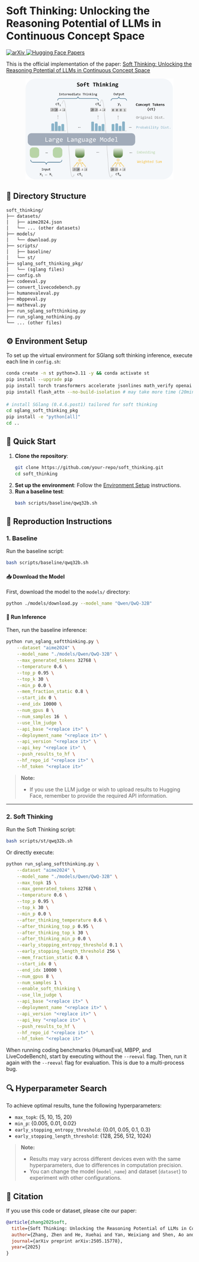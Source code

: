 # Soft Thinking: Unlocking the Reasoning Potential of LLMs in Continuous Concept Space

<p>
  <a href="https://arxiv.org/abs/2505.15778">
    <img src="https://img.shields.io/badge/arXiv-2505.15778-b31b1b.svg?style=flat" alt="arXiv">
  </a>
  
<a href="https://huggingface.co/papers/2505.15778">
    <img src="https://img.shields.io/badge/HuggingFace-Paper-orange.svg?style=flat" alt="Hugging Face Papers">
  </a>
</p>

This is the official implementation of the paper: [Soft Thinking: Unlocking the Reasoning Potential of LLMs in Continuous Concept Space](https://arxiv.org/abs/2505.15778)

<p align="center">
  <img src="./imgs/softthinking.png" alt="Soft Thinking" width="400"/>
</p>



## 📂 Directory Structure

```plaintext
soft_thinking/
├── datasets/
│   ├── aime2024.json
│   └── ... (other datasets)
├── models/
│   └── download.py
├── scripts/
│   ├── baseline/
│   └── st/
├── sglang_soft_thinking_pkg/
│   └── (sglang files)
├── config.sh
├── codeeval.py
├── convert_livecodebench.py
├── humanevaleval.py
├── mbppeval.py
├── matheval.py
├── run_sglang_softthinking.py
├── run_sglang_nothinking.py
└── ... (other files)
```

## ⚙️ Environment Setup

To set up the virtual environment for SGlang soft thinking inference, execute each line in `config.sh`:

```bash
conda create -n st python=3.11 -y && conda activate st
pip install --upgrade pip
pip install torch transformers accelerate jsonlines math_verify openai torch_memory_saver
pip install flash_attn --no-build-isolation # may take more time (20min). try `pip install flash_attn==2.7.3 --no-build-isolation` if find undefined symbol bug

# install SGlang (0.4.6.post1) tailored for soft thinking
cd sglang_soft_thinking_pkg
pip install -e "python[all]"
cd ..
```

## 🚀 Quick Start

1. **Clone the repository**:
   ```bash
   git clone https://github.com/your-repo/soft_thinking.git
   cd soft_thinking
   ```
2. **Set up the environment**:
   Follow the [Environment Setup](#environment-setup) instructions.
3. **Run a baseline test**:
   ```bash
   bash scripts/baseline/qwq32b.sh
   ```

## 🔄 Reproduction Instructions

### 1. Baseline

Run the baseline script:

```bash
bash scripts/baseline/qwq32b.sh
```

#### 📥 Download the Model

First, download the model to the `models/` directory:

```bash
python ./models/download.py --model_name "Qwen/QwQ-32B"
```

#### 🧠 Run Inference

Then, run the baseline inference:

```bash
python run_sglang_softthinking.py \
    --dataset "aime2024" \
    --model_name "./models/Qwen/QwQ-32B" \
    --max_generated_tokens 32768 \
    --temperature 0.6 \
    --top_p 0.95 \
    --top_k 30 \
    --min_p 0.0 \
    --mem_fraction_static 0.8 \
    --start_idx 0 \
    --end_idx 10000 \
    --num_gpus 8 \
    --num_samples 16  \
    --use_llm_judge \
    --api_base "<replace it>" \
    --deployment_name "<replace it>" \
    --api_version "<replace it>" \
    --api_key "<replace it>" \
    --push_results_to_hf \
    --hf_repo_id "<replace it>" \
    --hf_token "<replace it>"
```

> **Note:**
> - If you use the LLM judge or wish to upload results to Hugging Face, remember to provide the required API information.

---

### 2. Soft Thinking

Run the Soft Thinking script:

```bash
bash scripts/st/qwq32b.sh
```

Or directly execute:

```bash
python run_sglang_softthinking.py \
    --dataset "aime2024" \
    --model_name "./models/Qwen/QwQ-32B" \
    --max_topk 15 \
    --max_generated_tokens 32768 \
    --temperature 0.6 \
    --top_p 0.95 \
    --top_k 30 \
    --min_p 0.0 \
    --after_thinking_temperature 0.6 \
    --after_thinking_top_p 0.95 \
    --after_thinking_top_k 30 \
    --after_thinking_min_p 0.0 \
    --early_stopping_entropy_threshold 0.1 \
    --early_stopping_length_threshold 256 \
    --mem_fraction_static 0.8 \
    --start_idx 0 \
    --end_idx 10000 \
    --num_gpus 8 \
    --num_samples 1 \
    --enable_soft_thinking \
    --use_llm_judge \
    --api_base "<replace it>" \
    --deployment_name "<replace it>" \
    --api_version "<replace it>" \
    --api_key "<replace it>" \
    --push_results_to_hf \
    --hf_repo_id "<replace it>" \
    --hf_token "<replace it>"
```

When running coding benchmarks (HumanEval, MBPP, and LiveCodeBench), start by executing without the `--reeval` flag. Then, run it again with the `--reeval` flag for evaluation. This is due to a multi-process bug.

## 🔍 Hyperparameter Search

To achieve optimal results, tune the following hyperparameters:

- `max_topk`: {5, 10, 15, 20}
- `min_p`: {0.005, 0.01, 0.02}
- `early_stopping_entropy_threshold`: {0.01, 0.05, 0.1, 0.3}
- `early_stopping_length_threshold`: {128, 256, 512, 1024}

> **Note:**
> - Results may vary across different devices even with the same hyperparameters, due to differences in computation precision.
> - You can change the model (`model_name`) and dataset (`dataset`) to experiment with other configurations.

## 📜 Citation

If you use this code or dataset, please cite our paper:

```bibtex
@article{zhang2025soft,
  title={Soft Thinking: Unlocking the Reasoning Potential of LLMs in Continuous Concept Space},
  author={Zhang, Zhen and He, Xuehai and Yan, Weixiang and Shen, Ao and Zhao, Chenyang and Wang, Shuohang and Shen, Yelong and Wang, Xin Eric},
  journal={arXiv preprint arXiv:2505.15778},
  year={2025}
}
```
